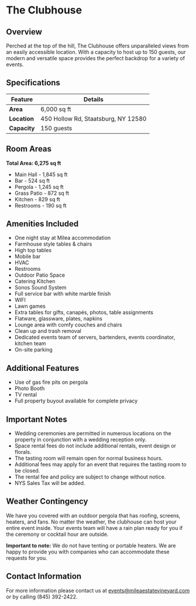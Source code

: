 # The Clubhouse

## Overview

Perched at the top of the hill, The Clubhouse offers unparalleled views from an easily accessible location. With a capacity to host up to 150 guests, our modern and versatile space provides the perfect backdrop for a variety of events.

## Specifications

| Feature | Details |
|---------|---------|
| **Area** | 6,000 sq ft |
| **Location** | 450 Hollow Rd, Staatsburg, NY 12580 |
| **Capacity** | 150 guests |

## Room Areas

**Total Area: 6,275 sq ft**
- Main Hall - 1,845 sq ft
- Bar - 524 sq ft
- Pergola - 1,245 sq ft
- Grass Patio - 872 sq ft
- Kitchen - 829 sq ft
- Restrooms - 190 sq ft

## Amenities Included

- One night stay at Milea accommodation
- Farmhouse style tables & chairs
- High top tables
- Mobile bar
- HVAC
- Restrooms
- Outdoor Patio Space
- Catering Kitchen
- Sonos Sound System
- Full service bar with white marble finish
- WIFI
- Lawn games
- Extra tables for gifts, canapés, photos, table assignments
- Flatware, glassware, plates, napkins
- Lounge area with comfy couches and chairs
- Clean up and trash removal
- Dedicated events team of servers, bartenders, events coordinator, kitchen team
- On-site parking

## Additional Features

- Use of gas fire pits on pergola
- Photo Booth
- TV rental
- Full property buyout available for complete privacy

## Important Notes

- Wedding ceremonies are permitted in numerous locations on the property in conjunction with a wedding reception only.
- Space rental fees do not include additional rentals, event design or florals.
- The tasting room will remain open for normal business hours.
- Additional fees may apply for an event that requires the tasting room to be closed.
- The rental fee and policy are subject to change without notice.
- NYS Sales Tax will be added.

## Weather Contingency

We have you covered with an outdoor pergola that has roofing, screens, heaters, and fans. No matter the weather, the clubhouse can host your entire event inside. Your events team will have a rain plan ready for you if the ceremony or cocktail hour are outside.

**Important to note:** We do not have tenting or portable heaters. We are happy to provide you with companies who can accommodate these requests for you.

## Contact Information

For more information please contact us at events@mileaestatevineyard.com or by calling (845) 392-2422.

